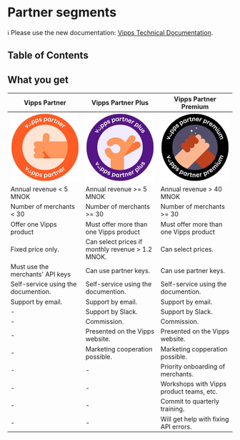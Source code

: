 <!-- START_METADATA
---
title: Partner segments
sidebar_position: 10
---
END_METADATA -->

# Partner segments

<!-- START_COMMENT -->

ℹ️ Please use the new documentation:
[Vipps Technical Documentation](https://vippsas.github.io/vipps-developer-docs/).

<!-- END_COMMENT -->

<!-- START_TOC -->

## Table of Contents


<!-- END_TOC -->

## What you get


| Vipps Partner                              | Vipps Partner Plus                         | Vipps Partner Premium                      |
| ------------------------------------------ | ------------------------------------------ | ------------------------------------------ |
| ![Vipps Partner](images/vipps-partner.jpg) | ![Vipps Partner Plus](images/vipps-partner-plus.jpg) | ![Vipps Partner Premium](images/vipps-partner-premium.jpg) 
| Annual revenue < 5 MNOK                    | Annual revenue >= 5 MNOK                   | Annual revenue > 40 MNOK                   |
| Number of merchants < 30                   | Number of merchants >= 30                  | Number of merchants >= 30                  |
| Offer one Vipps product                    | Must offer more than one Vipps product     | Must offer more than one Vipps product     |
| Fixed price only.                          | Can select prices if monthly revenue > 1.2 MNOK. | Can select prices.                   |
| Must use the merchants' API keys           | Can use partner keys.                      | Can use partner keys.                      |  
| Self-service using the documention.        | Self-service using the documention.        | Self-service using the documention.        |
| Support by email.                          | Support by email.                          | Support by email.                          |
| -                                          | Support by Slack.                          | Support by Slack.                          |
| -                                          | Commission.                                | Commission.                                |     
| -                                          | Presented on the Vipps website.            | Presented on the Vipps website.            |
| -                                          | Marketing cooperation possible.            | Marketing copperation possible.            |
| -                                          | -                                          | Priority onboarding of merchants.          |
| -                                          | -                                          | Workshops with Vipps product teams, etc.   |
| -                                          | -                                          | Commit to quarterly training.              |
| -                                          | -                                          | Will get help with fixing API errors.      |
